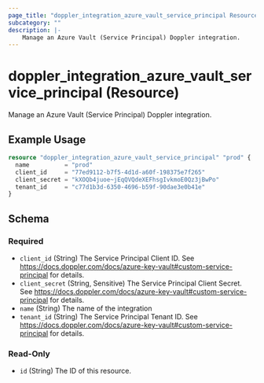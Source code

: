 ```yaml
---
page_title: "doppler_integration_azure_vault_service_principal Resource - terraform-provider-doppler"
subcategory: ""
description: |-
	Manage an Azure Vault (Service Principal) Doppler integration.
---
```


# doppler_integration_azure_vault_service_principal (Resource)

Manage an Azure Vault (Service Principal) Doppler integration.

## Example Usage

```terraform
resource "doppler_integration_azure_vault_service_principal" "prod" {
  name          = "prod"
  client_id     = "77ed9112-b7f5-4d1d-a60f-198375e7f265"
  client_secret = "kXOQb4juoe~jEqQVQdeXEFhsgIvkmoE0Qz3jBwPo"
  tenant_id     = "c77d1b3d-6350-4696-b59f-90dae3e0b41e"
}
```

<!-- schema generated by tfplugindocs -->
## Schema

### Required

- `client_id` (String) The Service Principal Client ID. See https://docs.doppler.com/docs/azure-key-vault#custom-service-principal for details.
- `client_secret` (String, Sensitive) The Service Principal Client Secret. See https://docs.doppler.com/docs/azure-key-vault#custom-service-principal for details.
- `name` (String) The name of the integration
- `tenant_id` (String) The Service Principal Tenant ID. See https://docs.doppler.com/docs/azure-key-vault#custom-service-principal for details.

### Read-Only

- `id` (String) The ID of this resource.
